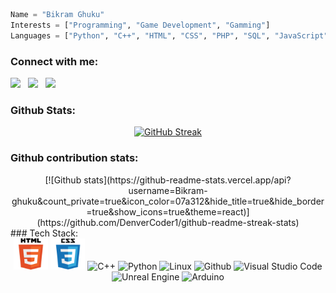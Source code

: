 

```python
Name = "Bikram Ghuku"
Interests = ["Programming", "Game Development", "Gamming"]
Languages = ["Python", "C++", "HTML", "CSS", "PHP", "SQL", "JavaScript"]
```
### Connect with me:
<div align=left>

<a href="https://twitter.com/BikramGhuku" alt="@BikramGhuku twitter"><img src="https://img.icons8.com/color/48/000000/twitter--v1.png" ></a> &nbsp;
<a href="https://www.linkedin.com/in/bikram-ghuku-32b952170/" alt="Bikram Ghuku | LinkedIn"><img src="https://img.icons8.com/fluent/48/000000/linkedin.png" ></a> &nbsp;
<a href="https://www.instagram.com/bikramghuku05/" alt="bikramghuku05 | Instagram"><img src="https://img.icons8.com/fluent/48/000000/instagram-new.png" ></a> &nbsp;
</div>

### Github Stats:
<div align=center>
  
[![GitHub Streak](http://github-readme-streak-stats.herokuapp.com?user=Bikram-ghuku&theme=highcontrast&date_format=M%20j%5B%2C%20Y%5D)](https://git.io/streak-stats)
</div>

### Github contribution stats:
<div align=center>
[![Github stats](https://github-readme-stats.vercel.app/api?username=Bikram-ghuku&count_private=true&icon_color=07a312&hide_title=true&hide_border=true&show_icons=true&theme=react)](https://github.com/DenverCoder1/github-readme-streak-stats)
</div>
### Tech Stack:
<div align=center>
  <img src="https://raw.githubusercontent.com/github/explore/80688e429a7d4ef2fca1e82350fe8e3517d3494d/topics/html/html.png" title="HTML" height=50 width=55>
  <img src="https://raw.githubusercontent.com/github/explore/80688e429a7d4ef2fca1e82350fe8e3517d3494d/topics/css/css.png" title="CSS" height=50 width=55>
  <img src="https://img.icons8.com/color/48/000000/c-plus-plus-logo.png" title="C++" >
  <img src="https://img.icons8.com/color/48/000000/python.png" title="Python" >
  <img src="https://img.icons8.com/color/48/000000/linux.png" title="Linux" >
  <img src="https://img.icons8.com/color/48/000000/github--v1.png" title="Github" >
  <img src="https://img.icons8.com/color/48/000000/visual-studio-code-2019.png" title="Visual Studio Code" >
  <img src="https://img.icons8.com/color/50/000000/unreal-engine.png" title="Unreal Engine">
  <img src="https://img.icons8.com/color/48/000000/arduino.png" title="Arduino">
</div>
<!--
Here are some ideas to get you started:

- 🔭 I’m currently working on ...
- 🌱 I’m currently learning ...
- 👯 I’m looking to collaborate on ...
- 🤔 I’m looking for help with ...
- 💬 Ask me about ...
- 📫 How to reach me: ...
- 😄 Pronouns: ...
- ⚡ Fun fact: ...
-->
